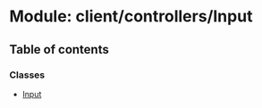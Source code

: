 # Module: client/controllers/Input

## Table of contents

### Classes

- [Input](../wiki/client.controllers.Input.Input)
